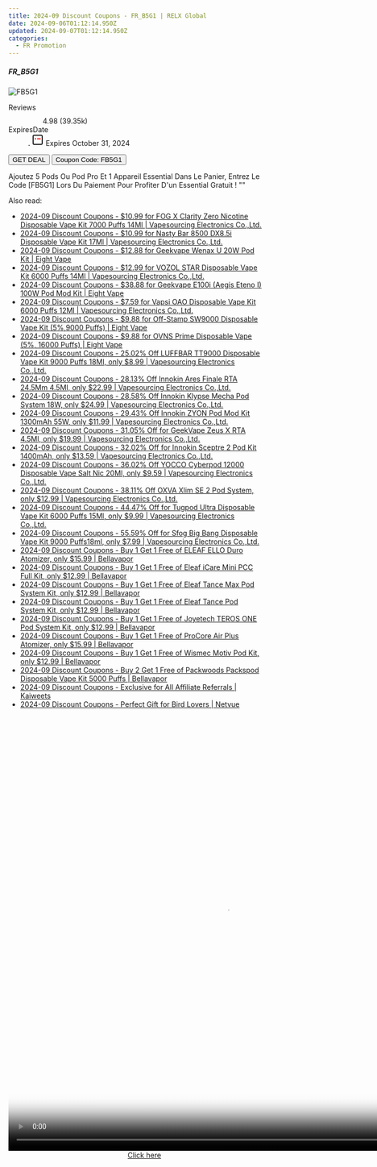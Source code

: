 ```yaml
---
title: 2024-09 Discount Coupons - FR_B5G1 | RELX Global
date: 2024-09-06T01:12:14.950Z
updated: 2024-09-07T01:12:14.950Z
categories:
  - FR Promotion
---
```



<div class="max-w-4xl mx-auto grid grid-cols-1 lg:max-w-5xl lg:gap-x-20 lg:grid-cols-2">
  <div class="relative p-3 col-start-1 row-start-1 flex flex-col-reverse rounded-lg bg-gradient-to-t from-black/75 via-black/0 sm:bg-none sm:row-start-2 sm:p-0 lg:row-start-1">
    <h5 class="mt-1 text-lg font-semibold text-white sm:text-slate-900 md:text-2xl dark:sm:text-white">FR_B5G1</h5>
  </div>
  
  <div class="col-start-1 col-end-3 row-start-1 grid gap-4 sm:mb-6 sm:grid-cols-4 lg:col-start-2 lg:row-span-6 lg:row-end-6 lg:mb-0 lg:gap-6">
      <img src="&quot;&quot;" onClick="javascript:window.open(decodeURIComponent('%22https%3A%2F%2Fwww.shareasale.com%2Fu.cfm%3Fd%3D1231598%26m%3D92020%26u%3D4338022%22'), '_blank');void(0);" alt="FB5G1" class="h-60 w-full rounded-lg object-cover sm:col-span-2 sm:h-52 lg:col-span-full" loading="lazy" />
    
  </div>
  <dl class="row-start-2 mt-4 flex items-center text-xs font-medium sm:row-start-3 sm:mt-1 md:mt-2.5 lg:row-start-2">
    <dt class="sr-only">Reviews</dt>
    <dd class="flex items-center text-indigo-600 dark:text-indigo-400">
      <svg width="24" height="24" fill="none" aria-hidden="true" class="mr-1 stroke-current dark:stroke-indigo-500">
        <path d="m12 5 2 5h5l-4 4 2.103 5L12 16l-5.103 3L9 14l-4-4h5l2-5Z" stroke-width="2" stroke-linecap="round" stroke-linejoin="round" />
      </svg>
      <span>4.98 <span class="font-normal text-slate-400">(39.35k)</span></span>
    </dd>
    <dt class="sr-only">ExpiresDate</dt>
    <dd class="flex items-center">
      <svg width="2" height="2" aria-hidden="true" fill="currentColor" class="mx-3 text-slate-300">
        <circle cx="1" cy="1" r="1" />
      </svg>
      <svg width="24" height="24" viewBox="0 0 24 24" fill="none" stroke="currentColor" stroke-width="2">
        <rect x="3" y="3" width="18" height="18" rx="2" fill="#fff" />
        <path d="M6 10L18 10" stroke="red" stroke-width="2" fill="none" />
        <path d="M10 6L10 18" stroke="#fff" stroke-width="2" fill="none" />
      </svg>
      Expires October 31, 2024    </dd>
  </dl>
  <div class="col-start-1 row-start-3 mt-4 self-center sm:col-start-2 sm:row-span-2 sm:row-start-2 sm:mt-0 lg:col-start-1 lg:row-start-3 lg:row-end-4 lg:mt-6">
    <button type="button" onClick="javascript:window.open(decodeURIComponent('%22https%3A%2F%2Fwww.shareasale.com%2Fu.cfm%3Fd%3D1231598%26m%3D92020%26u%3D4338022%22'), '_blank');void(0);" class="rounded-lg bg-red-600 px-3 py-2 text-sm font-medium leading-6 text-white">GET DEAL</button>
    <button type="button" onClick="javascript:window.open(decodeURIComponent('%22https%3A%2F%2Fwww.shareasale.com%2Fu.cfm%3Fd%3D1231598%26m%3D92020%26u%3D4338022%22'), '_blank');void(0);" class="border-dashed border-2 border-indigo-600 bg-green-100 text-sm leading-6 font-medium py-2 px-3 rounded-lg">Coupon Code: FB5G1</button>
  </div>
  <p class="col-start-1 mt-4 text-sm leading-6 sm:col-span-2 lg:col-span-1 lg:row-start-4 lg:mt-6 dark:text-slate-400">
    Ajoutez 5 Pods Ou Pod Pro Et 1 Appareil Essential Dans Le Panier, Entrez Le Code [FB5G1] Lors Du Paiement Pour Profiter D'un Essential Gratuit ! 
""  </p>
</div>
<span class="atpl-alsoreadstyle">Also read:</span>
<div><ul>
<li><a href="https://coupons.techidaily.com/coupon-1092625-share-90958-sale/"><u>2024-09 Discount Coupons - $10.99 for FOG X Clarity Zero Nicotine Disposable Vape Kit 7000 Puffs 14Ml | Vapesourcing Electronics Co.,Ltd.</u></a></li>
<li><a href="https://coupons.techidaily.com/coupon-1066697-share-90958-sale/"><u>2024-09 Discount Coupons - $10.99 for Nasty Bar 8500 DX8.5i Disposable Vape Kit 17Ml | Vapesourcing Electronics Co.,Ltd.</u></a></li>
<li><a href="https://coupons.techidaily.com/coupon-1093793-share-59344-sale/"><u>2024-09 Discount Coupons - $12.88 for Geekvape Wenax U 20W Pod Kit | Eight Vape</u></a></li>
<li><a href="https://coupons.techidaily.com/coupon-1064120-share-90958-sale/"><u>2024-09 Discount Coupons - $12.99 for VOZOL STAR Disposable Vape Kit 6000 Puffs 14Ml | Vapesourcing Electronics Co.,Ltd.</u></a></li>
<li><a href="https://coupons.techidaily.com/coupon-1093790-share-59344-sale/"><u>2024-09 Discount Coupons - $38.88 for Geekvape E100i (Aegis Eteno I) 100W Pod Mod Kit | Eight Vape</u></a></li>
<li><a href="https://coupons.techidaily.com/coupon-1023392-share-90958-sale/"><u>2024-09 Discount Coupons - $7.59 for Vapsi OAO Disposable Vape Kit 6000 Puffs 12Ml | Vapesourcing Electronics Co.,Ltd.</u></a></li>
<li><a href="https://coupons.techidaily.com/coupon-1092831-share-59344-sale/"><u>2024-09 Discount Coupons - $9.88 for Off-Stamp SW9000 Disposable Vape Kit (5%,9000 Puffs) | Eight Vape</u></a></li>
<li><a href="https://coupons.techidaily.com/coupon-1093779-share-59344-sale/"><u>2024-09 Discount Coupons - $9.88 for OVNS Prime Disposable Vape (5%, 16000 Puffs) | Eight Vape</u></a></li>
<li><a href="https://coupons.techidaily.com/coupon-1080876-share-90958-sale/"><u>2024-09 Discount Coupons - 25.02% Off LUFFBAR TT9000 Disposable Vape Kit 9000 Puffs 18Ml, only $8.99 | Vapesourcing Electronics Co.,Ltd.</u></a></li>
<li><a href="https://coupons.techidaily.com/coupon-1093539-share-90958-sale/"><u>2024-09 Discount Coupons - 28.13% Off Innokin Ares Finale RTA 24.5Mm 4.5Ml, only $22.99 | Vapesourcing Electronics Co.,Ltd.</u></a></li>
<li><a href="https://coupons.techidaily.com/coupon-1070495-share-90958-sale/"><u>2024-09 Discount Coupons - 28.58% Off Innokin Klypse Mecha Pod System 18W, only $24.99 | Vapesourcing Electronics Co.,Ltd.</u></a></li>
<li><a href="https://coupons.techidaily.com/coupon-1093809-share-90958-sale/"><u>2024-09 Discount Coupons - 29.43% Off Innokin ZYON Pod Mod Kit 1300mAh 55W, only $11.99 | Vapesourcing Electronics Co.,Ltd.</u></a></li>
<li><a href="https://coupons.techidaily.com/coupon-658149-share-90958-sale/"><u>2024-09 Discount Coupons - 31.05% Off for GeekVape Zeus X RTA 4.5Ml, only $19.99 | Vapesourcing Electronics Co.,Ltd.</u></a></li>
<li><a href="https://coupons.techidaily.com/coupon-979071-share-90958-sale/"><u>2024-09 Discount Coupons - 32.02% Off for Innokin Sceptre 2 Pod Kit 1400mAh, only $13.59 | Vapesourcing Electronics Co.,Ltd.</u></a></li>
<li><a href="https://coupons.techidaily.com/coupon-1078000-share-90958-sale/"><u>2024-09 Discount Coupons - 36.02% Off YOCCO Cyberpod 12000 Disposable Vape Salt Nic 20Ml, only $9.59 | Vapesourcing Electronics Co.,Ltd.</u></a></li>
<li><a href="https://coupons.techidaily.com/coupon-1074302-share-90958-sale/"><u>2024-09 Discount Coupons - 38.11% Off OXVA Xlim SE 2 Pod System, only $12.99 | Vapesourcing Electronics Co.,Ltd.</u></a></li>
<li><a href="https://coupons.techidaily.com/coupon-996519-share-90958-sale/"><u>2024-09 Discount Coupons - 44.47% Off for Tugpod Ultra Disposable Vape Kit 6000 Puffs 15Ml, only $9.99 | Vapesourcing Electronics Co.,Ltd.</u></a></li>
<li><a href="https://coupons.techidaily.com/coupon-981116-share-90958-sale/"><u>2024-09 Discount Coupons - 55.59% Off for Sfog Big Bang Disposable Vape Kit 9000 Puffs18ml, only $7.99 | Vapesourcing Electronics Co.,Ltd.</u></a></li>
<li><a href="https://coupons.techidaily.com/coupon-1094139-share-122475-sale/"><u>2024-09 Discount Coupons - Buy 1 Get 1 Free of ELEAF ELLO Duro Atomizer, only $15.99 | Bellavapor</u></a></li>
<li><a href="https://coupons.techidaily.com/coupon-1089523-share-122475-sale/"><u>2024-09 Discount Coupons - Buy 1 Get 1 Free of Eleaf iCare Mini PCC Full Kit, only $12.99 | Bellavapor</u></a></li>
<li><a href="https://coupons.techidaily.com/coupon-1093762-share-122475-sale/"><u>2024-09 Discount Coupons - Buy 1 Get 1 Free of Eleaf Tance Max Pod System Kit, only $12.99 | Bellavapor</u></a></li>
<li><a href="https://coupons.techidaily.com/coupon-1093761-share-122475-sale/"><u>2024-09 Discount Coupons - Buy 1 Get 1 Free of Eleaf Tance Pod System Kit, only $12.99 | Bellavapor</u></a></li>
<li><a href="https://coupons.techidaily.com/coupon-1089774-share-122475-sale/"><u>2024-09 Discount Coupons - Buy 1 Get 1 Free of Joyetech TEROS ONE Pod System Kit, only $12.99 | Bellavapor</u></a></li>
<li><a href="https://coupons.techidaily.com/coupon-1094140-share-122475-sale/"><u>2024-09 Discount Coupons - Buy 1 Get 1 Free of ProCore Air Plus Atomizer, only $15.99 | Bellavapor</u></a></li>
<li><a href="https://coupons.techidaily.com/coupon-1089546-share-122475-sale/"><u>2024-09 Discount Coupons - Buy 1 Get 1 Free of Wismec Motiv Pod Kit, only $12.99 | Bellavapor</u></a></li>
<li><a href="https://coupons.techidaily.com/coupon-1092989-share-122475-sale/"><u>2024-09 Discount Coupons - Buy 2 Get 1 Free of Packwoods Packspod Disposable Vape Kit 5000 Puffs | Bellavapor</u></a></li>
<li><a href="https://coupons.techidaily.com/coupon-1092765-share-116593-sale/"><u>2024-09 Discount Coupons - Exclusive for All Affiliate Referrals | Kaiweets</u></a></li>
<li><a href="https://coupons.techidaily.com/coupon-1092567-share-96416-sale/"><u>2024-09 Discount Coupons - Perfect Gift for Bird Lovers | Netvue</u></a></li>
</ul></div>

<ins class="adsbygoogle"
      style="display:block"
      data-ad-client="ca-pub-7571918770474297"
      data-ad-slot="8358498916"
      data-ad-format="auto"
      data-full-width-responsive="true"></ins>
<!-- affiliate ads begin -->
<span id="1834906">
					<video width="864" height="864" style="cursor:pointer"
           poster="//a.impactradius-go.com/display-clicktoplayimage/1834906.png"
           onclick="if(!this.playClicked){this.play();this.setAttribute('controls',true);this.playClicked=true;}">
	   <source src="//a.impactradius-go.com/display-ad/16836-1834906">
	   <img src="//a.impactradius-go.com/display-clicktoplayimage/1834906.png" style="border: none; height: 100%; width: 100%; object-fit: contain">
	</video>
	<div style="width:540px;text-align:center"><a href="javascript:window.open(decodeURIComponent('https%3A%2F%2F25home.pxf.io%2Fc%2F5597632%2F1834906%2F16836'), '_blank');void(0);">Click here</a></div>
</span>
<img height="0" width="0" src="https://imp.pxf.io/i/5597632/1834906/16836" style="position:absolute;visibility:hidden;" border="0" />
<!-- affiliate ads end -->